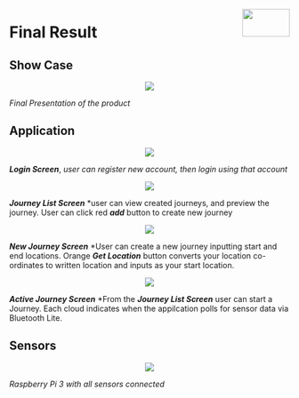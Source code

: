 <p align="right">
<img align="right" src="https://github.com/Air92/Project-CAD/blob/master/Documents/Air92%20Images/Logo.PNG" width="85" height="50"/>
 </p>

# Final Result

## Show Case

<p align="center">
<img align="middle" src="https://github.com/Air92/Project-CAD/blob/master/Documents/Air92%20Images/IMG-20180418-WA0003.jpg"/>
 </p>
 
 *Final Presentation of the product*
 
 ## Application 
 
<p align="center">
<img align="middle" src="https://github.com/Air92/Project-CAD/blob/master/Documents/Air92%20Images/Login.PNG"/>
 </p>
 
 ***Login Screen***, *user can register new account, then login using that account*
 
 <p align="center">
<img align="middle" src="https://github.com/Air92/Project-CAD/blob/master/Documents/Air92%20Images/JourneyList.PNG"/>
 </p>
 
 ***Journey List Screen*** *user can view created journeys, and preview the journey. User can click red ***add*** button to create new journey
 
 
 <p align="center">
<img align="middle" src="https://github.com/Air92/Project-CAD/blob/master/Documents/Air92%20Images/NewJourney.png"/>
 </p>
 
 ***New Journey Screen*** *User can create a new journey inputting start and end locations. Orange ***Get Location*** button converts your location co-ordinates to written location and inputs as your start location. 
 
 <p align="center">
<img align="middle" src="https://github.com/Air92/Project-CAD/blob/master/Documents/Air92%20Images/JourneyScreens.PNG"/>
 </p>
 
 ***Active Journey Screen*** *From the ***Journey List Screen*** user can start a Journey. Each cloud indicates when the appilcation polls for sensor data via Bluetooth Lite.
 
## Sensors

 <p align="center">
<img align="middle" src="https://github.com/Air92/Project-CAD/blob/master/Documents/Air92%20Images/SensorLayout.PNG"/>
 </p>

*Raspberry Pi 3 with all sensors connected*
